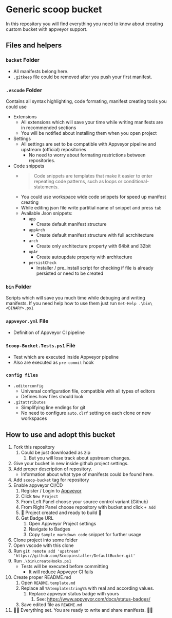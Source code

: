 # Generic scoop bucket

In this repository you will find everything you need to know about creating custom bucket with appveyor support.

## Files and helpers

### `bucket` Folder

- All manifests belong here.
- `.gitkeep` file could be removed after you push your first manifest.

### `.vscode` Folder

Contains all syntax highlighting, code formating, manifest creating tools you could use

- Extensions
    - All extensions which will save your time while writing manifests are in recommended sections
    - You will be notified about installing them when you open project
- Settings
    - All settings are set to be compatible with Appveyor pipeline and upstream (official) repositories
        - No need to worry about formating restrictions between repositories.
- Code snippets
    - > Code snippets are templates that make it easier to enter repeating code patterns, such as loops or conditional-statements.
    - You could use workspace wide code snippets for speed up manifest creating
    - While editing json file write partitial name of snippet and press `tab`
    - Available Json snippets:
        - `app`
            - Create default manifest structure
        - `appArch`
            - Create default manifest structure with full acrchitecture
        - `arch`
            - Create only architecture property with 64bit and 32bit
        - `upAr`
            - Create autoupdate property with architecture
        - `persistCheck`
            - Installer / pre_install script for checking if file is already persisted or need to be created

### `bin` Folder

Scripts which will save you much time while debuging and writing manifests. If you need help how to use them just run `Get-Help .\bin\<BINARY>.ps1`

### `appveyor.yml` File

- Definition of Appveyor CI pipeline

### `Scoop-Bucket.Tests.ps1` File

- Test which are executed inside Appveyor pipeline
- Also are executed as `pre-commit` hook

### `config files`

- `.editorconfig`
    - Universal configuration file, compatible with all types of editors
    - Defines how files should look
- `.gitattributes`
    - Simplifying line endings for git
    - No need to configure `auto.clrf` setting on each clone or new workspaces

## How to use and adopt this bucket

1. Fork this repository
    1. Could be just downloaded as zip
        1. But you will lose track about upstream changes.
1. Give your bucket in new inside github project settings.
1. Add proper description of repository.
    - Information about what type of manifests could be found here.
1. Add `scoop-bucket` tag for repository
1. Enable appveyor CI/CD
    1. Register / Login to [Appveyor](https://ci.appveyor.com/login)
    1. Click `New Project`
    1. From Left Panel choose your source control variant (Github)
    1. From Right Panel choose repository with bucket and click `+ Add`
    1. 🎉 Project created and ready to build 🎉
    1. Get Badge URL
        1. Open Appveyor Project settings
        1. Navigate to Badges
        1. Copy `Sample markdown code` snippet for further usage
1. Clone project into some folder
1. Open vscode with this clone
1. Run `git remote add 'upstream' 'https://github.com/Scoopinstaller/DefaultBucker.git'`
1. Run `.\bin\createHooks.ps1`
    - Tests will be executed before committing
        - It will reduce Appveyor CI fails
1. Create proper README.md
    1. Open `README.template.md`
    1. Replace all `%%templatestring%%` with real and according values.
        1. Replace appveyor status badge with yours
            1. See: <https://www.appveyor.com/docs/status-badges/>
    1. Save edited file as `README.md`
1. 🎉🎉 Everything set. You are ready to write and share manifests. 🎉🎉
